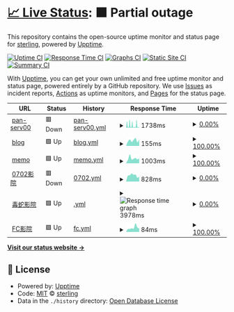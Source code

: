 # [📈 Live Status](https://mo.mrlin.me): <!--live status--> **🟧 Partial outage**

This repository contains the open-source uptime monitor and status page for [sterling](https://mo.mrlin.me), powered by [Upptime](https://github.com/upptime/upptime).

[![Uptime CI](https://github.com/lzh-zone/lin-uptime/workflows/Uptime%20CI/badge.svg)](https://github.com/lzh-zone/lin-uptime/actions?query=workflow%3A%22Uptime+CI%22)
[![Response Time CI](https://github.com/lzh-zone/lin-uptime/workflows/Response%20Time%20CI/badge.svg)](https://github.com/lzh-zone/lin-uptime/actions?query=workflow%3A%22Response+Time+CI%22)
[![Graphs CI](https://github.com/lzh-zone/lin-uptime/workflows/Graphs%20CI/badge.svg)](https://github.com/lzh-zone/lin-uptime/actions?query=workflow%3A%22Graphs+CI%22)
[![Static Site CI](https://github.com/lzh-zone/lin-uptime/workflows/Static%20Site%20CI/badge.svg)](https://github.com/lzh-zone/lin-uptime/actions?query=workflow%3A%22Static+Site+CI%22)
[![Summary CI](https://github.com/lzh-zone/lin-uptime/workflows/Summary%20CI/badge.svg)](https://github.com/lzh-zone/lin-uptime/actions?query=workflow%3A%22Summary+CI%22)

With [Upptime](https://upptime.js.org), you can get your own unlimited and free uptime monitor and status page, powered entirely by a GitHub repository. We use [Issues](https://github.com/lzh-zone/lin-uptime/issues) as incident reports, [Actions](https://github.com/lzh-zone/lin-uptime/actions) as uptime monitors, and [Pages](https://mo.mrlin.me) for the status page.

<!--start: status pages-->
<!-- This summary is generated by Upptime (https://github.com/upptime/upptime) -->
<!-- Do not edit this manually, your changes will be overwritten -->
<!-- prettier-ignore -->
| URL | Status | History | Response Time | Uptime |
| --- | ------ | ------- | ------------- | ------ |
| <img alt="" src="https://icons.duckduckgo.com/ip3/cloud.010702.xyz.ico" height="13"> [pan-serv00](https://cloud.010702.xyz/) | 🟥 Down | [pan-serv00.yml](https://github.com/lzh-zone/lin-uptime/commits/HEAD/history/pan-serv00.yml) | <details><summary><img alt="Response time graph" src="./graphs/pan-serv00/response-time-week.png" height="20"> 1738ms</summary><br><a href="https://mo.wzz.cloudns.ch/history/pan-serv00"><img alt="Response time 1160" src="https://img.shields.io/endpoint?url=https%3A%2F%2Fraw.githubusercontent.com%2Flzh-zone%2Flin-uptime%2FHEAD%2Fapi%2Fpan-serv00%2Fresponse-time.json"></a><br><a href="https://mo.wzz.cloudns.ch/history/pan-serv00"><img alt="24-hour response time 2282" src="https://img.shields.io/endpoint?url=https%3A%2F%2Fraw.githubusercontent.com%2Flzh-zone%2Flin-uptime%2FHEAD%2Fapi%2Fpan-serv00%2Fresponse-time-day.json"></a><br><a href="https://mo.wzz.cloudns.ch/history/pan-serv00"><img alt="7-day response time 1738" src="https://img.shields.io/endpoint?url=https%3A%2F%2Fraw.githubusercontent.com%2Flzh-zone%2Flin-uptime%2FHEAD%2Fapi%2Fpan-serv00%2Fresponse-time-week.json"></a><br><a href="https://mo.wzz.cloudns.ch/history/pan-serv00"><img alt="30-day response time 1733" src="https://img.shields.io/endpoint?url=https%3A%2F%2Fraw.githubusercontent.com%2Flzh-zone%2Flin-uptime%2FHEAD%2Fapi%2Fpan-serv00%2Fresponse-time-month.json"></a><br><a href="https://mo.wzz.cloudns.ch/history/pan-serv00"><img alt="1-year response time 1160" src="https://img.shields.io/endpoint?url=https%3A%2F%2Fraw.githubusercontent.com%2Flzh-zone%2Flin-uptime%2FHEAD%2Fapi%2Fpan-serv00%2Fresponse-time-year.json"></a></details> | <details><summary><a href="https://mo.wzz.cloudns.ch/history/pan-serv00">0.00%</a></summary><a href="https://mo.wzz.cloudns.ch/history/pan-serv00"><img alt="All-time uptime 22.11%" src="https://img.shields.io/endpoint?url=https%3A%2F%2Fraw.githubusercontent.com%2Flzh-zone%2Flin-uptime%2FHEAD%2Fapi%2Fpan-serv00%2Fuptime.json"></a><br><a href="https://mo.wzz.cloudns.ch/history/pan-serv00"><img alt="24-hour uptime 0.00%" src="https://img.shields.io/endpoint?url=https%3A%2F%2Fraw.githubusercontent.com%2Flzh-zone%2Flin-uptime%2FHEAD%2Fapi%2Fpan-serv00%2Fuptime-day.json"></a><br><a href="https://mo.wzz.cloudns.ch/history/pan-serv00"><img alt="7-day uptime 0.00%" src="https://img.shields.io/endpoint?url=https%3A%2F%2Fraw.githubusercontent.com%2Flzh-zone%2Flin-uptime%2FHEAD%2Fapi%2Fpan-serv00%2Fuptime-week.json"></a><br><a href="https://mo.wzz.cloudns.ch/history/pan-serv00"><img alt="30-day uptime 1.38%" src="https://img.shields.io/endpoint?url=https%3A%2F%2Fraw.githubusercontent.com%2Flzh-zone%2Flin-uptime%2FHEAD%2Fapi%2Fpan-serv00%2Fuptime-month.json"></a><br><a href="https://mo.wzz.cloudns.ch/history/pan-serv00"><img alt="1-year uptime 22.11%" src="https://img.shields.io/endpoint?url=https%3A%2F%2Fraw.githubusercontent.com%2Flzh-zone%2Flin-uptime%2FHEAD%2Fapi%2Fpan-serv00%2Fuptime-year.json"></a></details>
| <img alt="" src="https://icons.duckduckgo.com/ip3/010702.xyz.ico" height="13"> [blog](https://010702.xyz) | 🟩 Up | [blog.yml](https://github.com/lzh-zone/lin-uptime/commits/HEAD/history/blog.yml) | <details><summary><img alt="Response time graph" src="./graphs/blog/response-time-week.png" height="20"> 155ms</summary><br><a href="https://mo.wzz.cloudns.ch/history/blog"><img alt="Response time 313" src="https://img.shields.io/endpoint?url=https%3A%2F%2Fraw.githubusercontent.com%2Flzh-zone%2Flin-uptime%2FHEAD%2Fapi%2Fblog%2Fresponse-time.json"></a><br><a href="https://mo.wzz.cloudns.ch/history/blog"><img alt="24-hour response time 175" src="https://img.shields.io/endpoint?url=https%3A%2F%2Fraw.githubusercontent.com%2Flzh-zone%2Flin-uptime%2FHEAD%2Fapi%2Fblog%2Fresponse-time-day.json"></a><br><a href="https://mo.wzz.cloudns.ch/history/blog"><img alt="7-day response time 155" src="https://img.shields.io/endpoint?url=https%3A%2F%2Fraw.githubusercontent.com%2Flzh-zone%2Flin-uptime%2FHEAD%2Fapi%2Fblog%2Fresponse-time-week.json"></a><br><a href="https://mo.wzz.cloudns.ch/history/blog"><img alt="30-day response time 116" src="https://img.shields.io/endpoint?url=https%3A%2F%2Fraw.githubusercontent.com%2Flzh-zone%2Flin-uptime%2FHEAD%2Fapi%2Fblog%2Fresponse-time-month.json"></a><br><a href="https://mo.wzz.cloudns.ch/history/blog"><img alt="1-year response time 231" src="https://img.shields.io/endpoint?url=https%3A%2F%2Fraw.githubusercontent.com%2Flzh-zone%2Flin-uptime%2FHEAD%2Fapi%2Fblog%2Fresponse-time-year.json"></a></details> | <details><summary><a href="https://mo.wzz.cloudns.ch/history/blog">100.00%</a></summary><a href="https://mo.wzz.cloudns.ch/history/blog"><img alt="All-time uptime 95.04%" src="https://img.shields.io/endpoint?url=https%3A%2F%2Fraw.githubusercontent.com%2Flzh-zone%2Flin-uptime%2FHEAD%2Fapi%2Fblog%2Fuptime.json"></a><br><a href="https://mo.wzz.cloudns.ch/history/blog"><img alt="24-hour uptime 100.00%" src="https://img.shields.io/endpoint?url=https%3A%2F%2Fraw.githubusercontent.com%2Flzh-zone%2Flin-uptime%2FHEAD%2Fapi%2Fblog%2Fuptime-day.json"></a><br><a href="https://mo.wzz.cloudns.ch/history/blog"><img alt="7-day uptime 100.00%" src="https://img.shields.io/endpoint?url=https%3A%2F%2Fraw.githubusercontent.com%2Flzh-zone%2Flin-uptime%2FHEAD%2Fapi%2Fblog%2Fuptime-week.json"></a><br><a href="https://mo.wzz.cloudns.ch/history/blog"><img alt="30-day uptime 54.16%" src="https://img.shields.io/endpoint?url=https%3A%2F%2Fraw.githubusercontent.com%2Flzh-zone%2Flin-uptime%2FHEAD%2Fapi%2Fblog%2Fuptime-month.json"></a><br><a href="https://mo.wzz.cloudns.ch/history/blog"><img alt="1-year uptime 93.87%" src="https://img.shields.io/endpoint?url=https%3A%2F%2Fraw.githubusercontent.com%2Flzh-zone%2Flin-uptime%2FHEAD%2Fapi%2Fblog%2Fuptime-year.json"></a></details>
| <img alt="" src="https://icons.duckduckgo.com/ip3/memo.010702.xyz.ico" height="13"> [memo](https://memo.010702.xyz) | 🟩 Up | [memo.yml](https://github.com/lzh-zone/lin-uptime/commits/HEAD/history/memo.yml) | <details><summary><img alt="Response time graph" src="./graphs/memo/response-time-week.png" height="20"> 1003ms</summary><br><a href="https://mo.wzz.cloudns.ch/history/memo"><img alt="Response time 962" src="https://img.shields.io/endpoint?url=https%3A%2F%2Fraw.githubusercontent.com%2Flzh-zone%2Flin-uptime%2FHEAD%2Fapi%2Fmemo%2Fresponse-time.json"></a><br><a href="https://mo.wzz.cloudns.ch/history/memo"><img alt="24-hour response time 994" src="https://img.shields.io/endpoint?url=https%3A%2F%2Fraw.githubusercontent.com%2Flzh-zone%2Flin-uptime%2FHEAD%2Fapi%2Fmemo%2Fresponse-time-day.json"></a><br><a href="https://mo.wzz.cloudns.ch/history/memo"><img alt="7-day response time 1003" src="https://img.shields.io/endpoint?url=https%3A%2F%2Fraw.githubusercontent.com%2Flzh-zone%2Flin-uptime%2FHEAD%2Fapi%2Fmemo%2Fresponse-time-week.json"></a><br><a href="https://mo.wzz.cloudns.ch/history/memo"><img alt="30-day response time 593" src="https://img.shields.io/endpoint?url=https%3A%2F%2Fraw.githubusercontent.com%2Flzh-zone%2Flin-uptime%2FHEAD%2Fapi%2Fmemo%2Fresponse-time-month.json"></a><br><a href="https://mo.wzz.cloudns.ch/history/memo"><img alt="1-year response time 962" src="https://img.shields.io/endpoint?url=https%3A%2F%2Fraw.githubusercontent.com%2Flzh-zone%2Flin-uptime%2FHEAD%2Fapi%2Fmemo%2Fresponse-time-year.json"></a></details> | <details><summary><a href="https://mo.wzz.cloudns.ch/history/memo">100.00%</a></summary><a href="https://mo.wzz.cloudns.ch/history/memo"><img alt="All-time uptime 86.88%" src="https://img.shields.io/endpoint?url=https%3A%2F%2Fraw.githubusercontent.com%2Flzh-zone%2Flin-uptime%2FHEAD%2Fapi%2Fmemo%2Fuptime.json"></a><br><a href="https://mo.wzz.cloudns.ch/history/memo"><img alt="24-hour uptime 100.00%" src="https://img.shields.io/endpoint?url=https%3A%2F%2Fraw.githubusercontent.com%2Flzh-zone%2Flin-uptime%2FHEAD%2Fapi%2Fmemo%2Fuptime-day.json"></a><br><a href="https://mo.wzz.cloudns.ch/history/memo"><img alt="7-day uptime 100.00%" src="https://img.shields.io/endpoint?url=https%3A%2F%2Fraw.githubusercontent.com%2Flzh-zone%2Flin-uptime%2FHEAD%2Fapi%2Fmemo%2Fuptime-week.json"></a><br><a href="https://mo.wzz.cloudns.ch/history/memo"><img alt="30-day uptime 54.16%" src="https://img.shields.io/endpoint?url=https%3A%2F%2Fraw.githubusercontent.com%2Flzh-zone%2Flin-uptime%2FHEAD%2Fapi%2Fmemo%2Fuptime-month.json"></a><br><a href="https://mo.wzz.cloudns.ch/history/memo"><img alt="1-year uptime 86.88%" src="https://img.shields.io/endpoint?url=https%3A%2F%2Fraw.githubusercontent.com%2Flzh-zone%2Flin-uptime%2FHEAD%2Fapi%2Fmemo%2Fuptime-year.json"></a></details>
| <img alt="" src="https://icons.duckduckgo.com/ip3/0702.rr.nu.ico" height="13"> [0702影院](https://0702.rr.nu/) | 🟥 Down | [0702.yml](https://github.com/lzh-zone/lin-uptime/commits/HEAD/history/0702.yml) | <details><summary><img alt="Response time graph" src="./graphs/0702/response-time-week.png" height="20"> 828ms</summary><br><a href="https://mo.wzz.cloudns.ch/history/0702"><img alt="Response time 1944" src="https://img.shields.io/endpoint?url=https%3A%2F%2Fraw.githubusercontent.com%2Flzh-zone%2Flin-uptime%2FHEAD%2Fapi%2F0702%2Fresponse-time.json"></a><br><a href="https://mo.wzz.cloudns.ch/history/0702"><img alt="24-hour response time 659" src="https://img.shields.io/endpoint?url=https%3A%2F%2Fraw.githubusercontent.com%2Flzh-zone%2Flin-uptime%2FHEAD%2Fapi%2F0702%2Fresponse-time-day.json"></a><br><a href="https://mo.wzz.cloudns.ch/history/0702"><img alt="7-day response time 828" src="https://img.shields.io/endpoint?url=https%3A%2F%2Fraw.githubusercontent.com%2Flzh-zone%2Flin-uptime%2FHEAD%2Fapi%2F0702%2Fresponse-time-week.json"></a><br><a href="https://mo.wzz.cloudns.ch/history/0702"><img alt="30-day response time 1037" src="https://img.shields.io/endpoint?url=https%3A%2F%2Fraw.githubusercontent.com%2Flzh-zone%2Flin-uptime%2FHEAD%2Fapi%2F0702%2Fresponse-time-month.json"></a><br><a href="https://mo.wzz.cloudns.ch/history/0702"><img alt="1-year response time 1944" src="https://img.shields.io/endpoint?url=https%3A%2F%2Fraw.githubusercontent.com%2Flzh-zone%2Flin-uptime%2FHEAD%2Fapi%2F0702%2Fresponse-time-year.json"></a></details> | <details><summary><a href="https://mo.wzz.cloudns.ch/history/0702">0.00%</a></summary><a href="https://mo.wzz.cloudns.ch/history/0702"><img alt="All-time uptime 8.25%" src="https://img.shields.io/endpoint?url=https%3A%2F%2Fraw.githubusercontent.com%2Flzh-zone%2Flin-uptime%2FHEAD%2Fapi%2F0702%2Fuptime.json"></a><br><a href="https://mo.wzz.cloudns.ch/history/0702"><img alt="24-hour uptime 0.00%" src="https://img.shields.io/endpoint?url=https%3A%2F%2Fraw.githubusercontent.com%2Flzh-zone%2Flin-uptime%2FHEAD%2Fapi%2F0702%2Fuptime-day.json"></a><br><a href="https://mo.wzz.cloudns.ch/history/0702"><img alt="7-day uptime 0.00%" src="https://img.shields.io/endpoint?url=https%3A%2F%2Fraw.githubusercontent.com%2Flzh-zone%2Flin-uptime%2FHEAD%2Fapi%2F0702%2Fuptime-week.json"></a><br><a href="https://mo.wzz.cloudns.ch/history/0702"><img alt="30-day uptime 1.38%" src="https://img.shields.io/endpoint?url=https%3A%2F%2Fraw.githubusercontent.com%2Flzh-zone%2Flin-uptime%2FHEAD%2Fapi%2F0702%2Fuptime-month.json"></a><br><a href="https://mo.wzz.cloudns.ch/history/0702"><img alt="1-year uptime 8.25%" src="https://img.shields.io/endpoint?url=https%3A%2F%2Fraw.githubusercontent.com%2Flzh-zone%2Flin-uptime%2FHEAD%2Fapi%2F0702%2Fuptime-year.json"></a></details>
| <img alt="" src="https://icons.duckduckgo.com/ip3/ds.872888.xyz.ico" height="13"> [毒蛇影院](https://ds.872888.xyz/) | 🟩 Up | [.yml](https://github.com/lzh-zone/lin-uptime/commits/HEAD/history/.yml) | <details><summary><img alt="Response time graph" src="./graphs//response-time-week.png" height="20"> 3978ms</summary><br><a href="https://mo.wzz.cloudns.ch/history/"><img alt="Response time 5473" src="https://img.shields.io/endpoint?url=https%3A%2F%2Fraw.githubusercontent.com%2Flzh-zone%2Flin-uptime%2FHEAD%2Fapi%2F%2Fresponse-time.json"></a><br><a href="https://mo.wzz.cloudns.ch/history/"><img alt="24-hour response time 3215" src="https://img.shields.io/endpoint?url=https%3A%2F%2Fraw.githubusercontent.com%2Flzh-zone%2Flin-uptime%2FHEAD%2Fapi%2F%2Fresponse-time-day.json"></a><br><a href="https://mo.wzz.cloudns.ch/history/"><img alt="7-day response time 3978" src="https://img.shields.io/endpoint?url=https%3A%2F%2Fraw.githubusercontent.com%2Flzh-zone%2Flin-uptime%2FHEAD%2Fapi%2F%2Fresponse-time-week.json"></a><br><a href="https://mo.wzz.cloudns.ch/history/"><img alt="30-day response time 4133" src="https://img.shields.io/endpoint?url=https%3A%2F%2Fraw.githubusercontent.com%2Flzh-zone%2Flin-uptime%2FHEAD%2Fapi%2F%2Fresponse-time-month.json"></a><br><a href="https://mo.wzz.cloudns.ch/history/"><img alt="1-year response time 5921" src="https://img.shields.io/endpoint?url=https%3A%2F%2Fraw.githubusercontent.com%2Flzh-zone%2Flin-uptime%2FHEAD%2Fapi%2F%2Fresponse-time-year.json"></a></details> | <details><summary><a href="https://mo.wzz.cloudns.ch/history/">0.00%</a></summary><a href="https://mo.wzz.cloudns.ch/history/"><img alt="All-time uptime 0.00%" src="https://img.shields.io/endpoint?url=https%3A%2F%2Fraw.githubusercontent.com%2Flzh-zone%2Flin-uptime%2FHEAD%2Fapi%2F%2Fuptime.json"></a><br><a href="https://mo.wzz.cloudns.ch/history/"><img alt="24-hour uptime 0.00%" src="https://img.shields.io/endpoint?url=https%3A%2F%2Fraw.githubusercontent.com%2Flzh-zone%2Flin-uptime%2FHEAD%2Fapi%2F%2Fuptime-day.json"></a><br><a href="https://mo.wzz.cloudns.ch/history/"><img alt="7-day uptime 0.00%" src="https://img.shields.io/endpoint?url=https%3A%2F%2Fraw.githubusercontent.com%2Flzh-zone%2Flin-uptime%2FHEAD%2Fapi%2F%2Fuptime-week.json"></a><br><a href="https://mo.wzz.cloudns.ch/history/"><img alt="30-day uptime 0.00%" src="https://img.shields.io/endpoint?url=https%3A%2F%2Fraw.githubusercontent.com%2Flzh-zone%2Flin-uptime%2FHEAD%2Fapi%2F%2Fuptime-month.json"></a><br><a href="https://mo.wzz.cloudns.ch/history/"><img alt="1-year uptime 0.00%" src="https://img.shields.io/endpoint?url=https%3A%2F%2Fraw.githubusercontent.com%2Flzh-zone%2Flin-uptime%2FHEAD%2Fapi%2F%2Fuptime-year.json"></a></details>
| <img alt="" src="https://icons.duckduckgo.com/ip3/v.872888.xyz.ico" height="13"> [FC影院](https://v.872888.xyz/) | 🟩 Up | [fc.yml](https://github.com/lzh-zone/lin-uptime/commits/HEAD/history/fc.yml) | <details><summary><img alt="Response time graph" src="./graphs/fc/response-time-week.png" height="20"> 84ms</summary><br><a href="https://mo.wzz.cloudns.ch/history/fc"><img alt="Response time 79" src="https://img.shields.io/endpoint?url=https%3A%2F%2Fraw.githubusercontent.com%2Flzh-zone%2Flin-uptime%2FHEAD%2Fapi%2Ffc%2Fresponse-time.json"></a><br><a href="https://mo.wzz.cloudns.ch/history/fc"><img alt="24-hour response time 69" src="https://img.shields.io/endpoint?url=https%3A%2F%2Fraw.githubusercontent.com%2Flzh-zone%2Flin-uptime%2FHEAD%2Fapi%2Ffc%2Fresponse-time-day.json"></a><br><a href="https://mo.wzz.cloudns.ch/history/fc"><img alt="7-day response time 84" src="https://img.shields.io/endpoint?url=https%3A%2F%2Fraw.githubusercontent.com%2Flzh-zone%2Flin-uptime%2FHEAD%2Fapi%2Ffc%2Fresponse-time-week.json"></a><br><a href="https://mo.wzz.cloudns.ch/history/fc"><img alt="30-day response time 79" src="https://img.shields.io/endpoint?url=https%3A%2F%2Fraw.githubusercontent.com%2Flzh-zone%2Flin-uptime%2FHEAD%2Fapi%2Ffc%2Fresponse-time-month.json"></a><br><a href="https://mo.wzz.cloudns.ch/history/fc"><img alt="1-year response time 79" src="https://img.shields.io/endpoint?url=https%3A%2F%2Fraw.githubusercontent.com%2Flzh-zone%2Flin-uptime%2FHEAD%2Fapi%2Ffc%2Fresponse-time-year.json"></a></details> | <details><summary><a href="https://mo.wzz.cloudns.ch/history/fc">100.00%</a></summary><a href="https://mo.wzz.cloudns.ch/history/fc"><img alt="All-time uptime 100.00%" src="https://img.shields.io/endpoint?url=https%3A%2F%2Fraw.githubusercontent.com%2Flzh-zone%2Flin-uptime%2FHEAD%2Fapi%2Ffc%2Fuptime.json"></a><br><a href="https://mo.wzz.cloudns.ch/history/fc"><img alt="24-hour uptime 100.00%" src="https://img.shields.io/endpoint?url=https%3A%2F%2Fraw.githubusercontent.com%2Flzh-zone%2Flin-uptime%2FHEAD%2Fapi%2Ffc%2Fuptime-day.json"></a><br><a href="https://mo.wzz.cloudns.ch/history/fc"><img alt="7-day uptime 100.00%" src="https://img.shields.io/endpoint?url=https%3A%2F%2Fraw.githubusercontent.com%2Flzh-zone%2Flin-uptime%2FHEAD%2Fapi%2Ffc%2Fuptime-week.json"></a><br><a href="https://mo.wzz.cloudns.ch/history/fc"><img alt="30-day uptime 100.00%" src="https://img.shields.io/endpoint?url=https%3A%2F%2Fraw.githubusercontent.com%2Flzh-zone%2Flin-uptime%2FHEAD%2Fapi%2Ffc%2Fuptime-month.json"></a><br><a href="https://mo.wzz.cloudns.ch/history/fc"><img alt="1-year uptime 100.00%" src="https://img.shields.io/endpoint?url=https%3A%2F%2Fraw.githubusercontent.com%2Flzh-zone%2Flin-uptime%2FHEAD%2Fapi%2Ffc%2Fuptime-year.json"></a></details>

<!--end: status pages-->

[**Visit our status website →**](https://mo.mrlin.me)

## 📄 License

- Powered by: [Upptime](https://github.com/upptime/upptime)
- Code: [MIT](./LICENSE) © [sterling](https://mo.mrlin.me)
- Data in the `./history` directory: [Open Database License](https://opendatacommons.org/licenses/odbl/1-0/)
